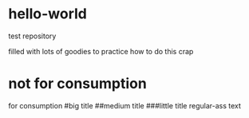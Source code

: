 # hello-world
test repository

filled with lots of goodies to practice how to do this crap
# not for consumption
for consumption
#big title
##medium title
###little title
regular-ass text
